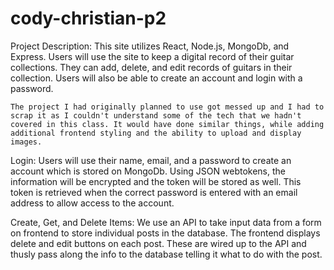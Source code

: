 # cody-christian-p2

Project Description:
    This site utilizes React, Node.js, MongoDb, and Express. Users will use the site to keep a digital record of their guitar collections. They can add, delete, and edit records of guitars in their collection. Users will also be able to create an account and login with a password.

    The project I had originally planned to use got messed up and I had to scrap it as I couldn't understand some of the tech that we hadn't covered in this class. It would have done similar things, while adding additional frontend styling and the ability to upload and display images.

Login: Users will use their name, email, and a password to create an account which is stored on MongoDb. Using JSON webtokens, the information will be encrypted and the token will be stored as well. This token is retrieved when the correct password is entered with an email address to allow access to the account.

Create, Get, and Delete Items: We use an API to take input data from a form on frontend to store individual posts in the database. The frontend displays delete and edit buttons on each post. These are wired up to the API and thusly pass along the info to the database telling it what to do with the post.